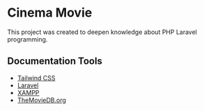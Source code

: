 # Cinema Movie

This project was created to deepen knowledge about PHP Laravel programming.

## Documentation Tools

-   [Tailwind CSS](https://tailwindcss.com/docs/guides/laravel#vite)
-   [Laravel](https://laravel.com/docs/10.x#getting-started-on-windows)
-   [XAMPP](https://www.apachefriends.org/download.html)
-   [TheMovieDB.org](https://www.themoviedb.org/?language=id)
